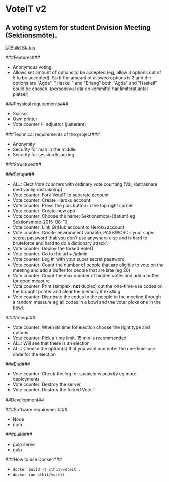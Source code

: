 # VoteIT v2
A voting system for student Division Meeting (Sektionsmöte).
-----------------------------

[![Build Status](https://travis-ci.org/cthit/VoteIT.svg)](https://travis-ci.org/cthit/VoteIT)

###Features###
* Anonymous voting.
* Allows set amount of options to be accepted (eg, allow 3 options out of 5 to be accepted). So if the amount of allowed options is 2 and the options are "Agda", "Haskell" and "Erlang" both "Agda" and "Haskell" could be chosen. (personinval där en kommitté har limiterat antal platser)

###Physical requirements###
* Scissor
* Own printer
* Vote counter != adjustor (justerare)

###Technical requirements of the project###
* Anonymity
* Security for man in the middle.
* Security for session hijacking.

###Structure###

###Setup###
* ALL: Elect _Vote counters_ with ordinary vote counting (Välj rösträknare med vanlig rösträkning)
* Vote counter: Fork VoteIT to separate account
* Vote counter: Create Heroku account
* Vote counter: Press the plus button in the top right corner
* Vote counter: Create new app
* Vote counter: Choose the name: Sektionsmote-{datum} eg Sektionsmote-2015-08-10
* Vote counter: Link GitHub account to Heroku account
* Vote counter: Create environment variable. PASSWORD='your super secret password that you don't use anywhere else and is hard to bruteforce and hard to do a dictionary attack'.
* Vote counter: Deploy the forked VoteIT
* Vote counter: Go to the url + /admin
* Vote counter: Log in with your super secret password.
* Vote counter: Count the number of people that are eligible to vote on the meeting and add a buffer for people that are late (eg 20)
* Vote counter: Count the max number of hidden votes and add a buffer for good measure
* Vote counter: Print (simplex, __not__ duplex) out the one-time-use codes on the brought printer and clear the memory if existing. 
* Vote counter: Distribute the codes to the people in the meeting through a random measure eg all codes in a bowl and the voter picks one in the bowl.

###Voting###
* Vote counter: When its time for election choose the right type and options
* Vote counter: Pick a time limit, 15 min is recommended
* ALL: Will see that there is an election
* ALL: Choose the option(s) that you want and enter the one-time-use code for the election

###End###
* Vote counter: Check the log for suspicions activity eg more deployments
* Vote counter: Destroy the server
* Vote counter: Destroy the forked VoteIT 

##Development##

###Software requirement###
* Node
* npm

###build###
* gulp serve
* gulp

###How to use Docker###
* `docker build -t cthit/voteit .`
* `docker run cthit/voteit`
